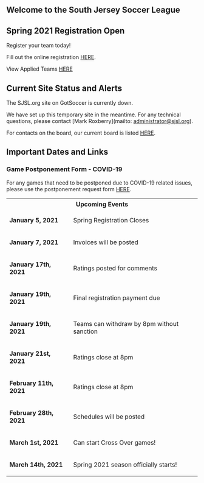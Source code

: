 ## Welcome to the South Jersey Soccer League


## Spring 2021 Registration Open

Register your team today!

Fill out the online registration [HERE](https://events.gotsport.com/forms/app/Default.aspx?EventID=82174).

View Applied Teams [HERE](https://events.gotsport.com/events/teamlist.aspx?showall=true&eventid=82174)

## Current Site Status and Alerts

The SJSL.org site on GotSoccer is currently down.  

We have set up this temporary site in the meantime.  For any technical questions, please contact [Mark Roxberry](mailto: administrator@sjsl.org).

For contacts on the board, our current board is listed [HERE](board.md).

<div class="content">
  <h2>Important Dates and Links</h2>
  <h3>Game Postponement Form - COVID-19</h3>
  <p>For any games that need to be postponed due to COVID-19 related issues, please use the postponement request form <a href="https://forms.gle/wLLxR3bBnAJpzNPr5">HERE</a>.</p>
<div class="content">
  <table class="table">
    <tbody>
      <tr>
        <th colspan="2" class="group"><span style="font-weight: bold;">Upcoming Events</span></th>
      </tr>
      <tr>
        <td>
          <p><strong>January 5, 2021</strong></p></td>
        <td>
          <p>Spring Registration Closes</p></td>
      </tr>
      <tr>
        <td>
          <p><strong>January 7, 2021</strong></p></td>
        <td>
          <p>Invoices will be posted</p></td>
      </tr>
      <tr>
        <td>
          <p><strong>January 17th, 2021</strong></p></td>
        <td>
          <p>Ratings posted for comments</p></td>
      </tr>
      <tr>
        <td>
          <p><strong>January 19th, 2021</strong></p></td>
        <td>
          <p>Final registration payment due</p></td>
      </tr>
      <tr>
        <td>
          <p><strong>January 19th, 2021</strong></p></td>
        <td>
          <p>Teams can withdraw by 8pm without sanction</p></td>
      </tr>
      <tr>
        <td>
          <p><strong>January 21st, 2021</strong></p></td>
        <td>
          <p>Ratings close at 8pm</p></td>
      </tr>
      <tr>
        <td>
          <p><strong>February 11th, 2021</strong></p></td>
        <td>
          <p>Ratings close at 8pm</p></td>
      </tr>
      <tr>
        <td>
          <p><strong>February 28th, 2021</strong></p></td>
        <td>
          <p>Schedules will be posted</p></td>
      </tr>
      <tr>
        <td>
          <p><strong>March 1st, 2021</strong></p></td>
        <td>
          <p>Can start Cross Over games!</p></td>
      </tr>
      <tr>
        <td>
          <p><strong>March 14th, 2021</strong></p></td>
        <td>
          <p>Spring 2021 season officially starts!</p></td>
      </tr>
    </tbody>
  </table></div>
 
